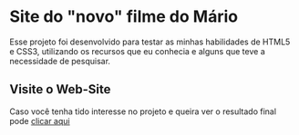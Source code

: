 # Site do "novo" filme do Mário
Esse projeto foi desenvolvido para testar as minhas habilidades de HTML5 e CSS3, utilizando os recursos que eu conhecia e alguns que teve a necessidade de pesquisar.

## Visite o Web-Site
Caso você tenha tido interesse no projeto e queira ver o resultado final pode [clicar aqui](https://ecarllos.github.io/Web_Site_Mario/ "Site do Mário")

